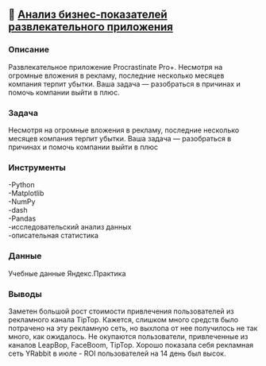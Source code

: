 ## :iphone: [**Анализ бизнес-показателей развлекательного приложения**](https://github.com/AnatolyKuzmin/Data_Analyst_Yandex/blob/main/Анализ_бизнес-показателей_развлекательного_приложения/Анализ%20бизнес-показателей%20развлекательного%20приложения.ipynb)

### Описание
Развлекательное приложение Procrastinate Pro+. Несмотря на огромные вложения в рекламу, последние несколько месяцев компания терпит убытки. Ваша задача — разобраться в причинах и помочь компании выйти в плюс.
### Задача
Несмотря на огромные вложения в рекламу, последние несколько месяцев компания терпит убытки. Ваша задача — разобраться в причинах и помочь компании выйти в плюс
### Инструменты
-Python<br>-Matplotlib<br>-NumPy<br>-dash<br>-Pandas<br>-исследовательский анализ данных<br>-описательная статистика
### Данные
Учебные данные Яндекс.Практика
### Выводы
Заметен большой рост стоимости привлечения пользователей из рекламного канала TipTop. Кажется, слишком много средств было потрачено на эту рекламную сеть, но выхлопа от нее получилось не так много, как ожидалось. Не окупаются пользователи, привлеченные из каналов LeapBop, FaceBoom, TipTop. Хорошо показала себя рекламная сеть YRabbit в июле - ROI пользователей на 14 день был высок.
